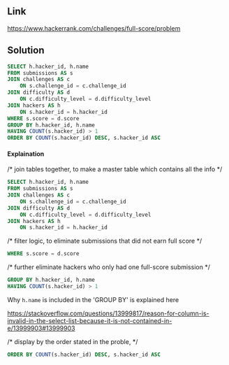 ## Link 

https://www.hackerrank.com/challenges/full-score/problem

## Solution

```sql
SELECT h.hacker_id, h.name
FROM submissions AS s
JOIN challenges AS c
    ON s.challenge_id = c.challenge_id
JOIN difficulty AS d
    ON c.difficulty_level = d.difficulty_level 
JOIN hackers AS h
    ON s.hacker_id = h.hacker_id
WHERE s.score = d.score 
GROUP BY h.hacker_id, h.name
HAVING COUNT(s.hacker_id) > 1
ORDER BY COUNT(s.hacker_id) DESC, s.hacker_id ASC
```
#### Explaination

/* join tables together, to make a master table which contains all the info */ 
```sql
SELECT h.hacker_id, h.name
FROM submissions AS s
JOIN challenges AS c
    ON s.challenge_id = c.challenge_id
JOIN difficulty AS d
    ON c.difficulty_level = d.difficulty_level 
JOIN hackers AS h
    ON s.hacker_id = h.hacker_id
```
/* filter logic, to eliminate submissions that did not earn full score */ 
```sql
WHERE s.score = d.score
```

/* further eliminate hackers who only had one full-score submission */ 
```sql
GROUP BY h.hacker_id, h.name
HAVING COUNT(s.hacker_id) > 1
```
Why `h.name` is included in the 'GROUP BY' is explained here 

https://stackoverflow.com/questions/13999817/reason-for-column-is-invalid-in-the-select-list-because-it-is-not-contained-in-e/13999903#13999903

/* display by the order stated in the proble, */
```sql
ORDER BY COUNT(s.hacker_id) DESC, s.hacker_id ASC
```